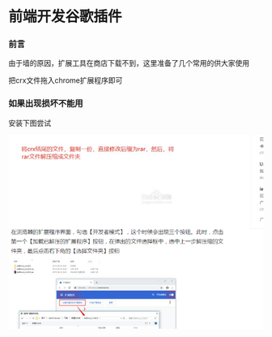 # 前端开发谷歌插件
### 前言

由于墙的原因，扩展工具在商店下载不到，这里准备了几个常用的供大家使用



把crx文件拖入chrome扩展程序即可

### 如果出现损坏不能用

安装下图尝试

![](./Image_20210201103232.png)

